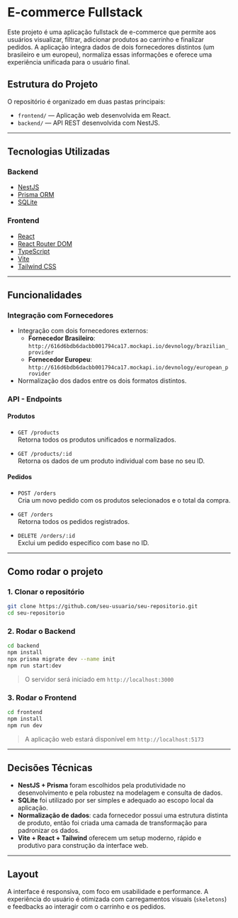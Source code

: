 # E-commerce Fullstack

Este projeto é uma aplicação fullstack de e-commerce que permite aos usuários visualizar, filtrar, adicionar produtos ao carrinho e finalizar pedidos. A aplicação integra dados de dois fornecedores distintos (um brasileiro e um europeu), normaliza essas informações e oferece uma experiência unificada para o usuário final.

## Estrutura do Projeto

O repositório é organizado em duas pastas principais:

- `frontend/` — Aplicação web desenvolvida em React.
- `backend/` — API REST desenvolvida com NestJS.

---

## Tecnologias Utilizadas

### Backend

- [NestJS](https://nestjs.com/) 
- [Prisma ORM](https://www.prisma.io/)
- [SQLite](https://www.sqlite.org/index.html) 

### Frontend

- [React](https://reactjs.org/)
- [React Router DOM](https://reactrouter.com/)
- [TypeScript](https://www.typescriptlang.org/)
- [Vite](https://vitejs.dev/) 
- [Tailwind CSS](https://tailwindcss.com/) 

---

## Funcionalidades

### Integração com Fornecedores

- Integração com dois fornecedores externos:
  - **Fornecedor Brasileiro**: `http://616d6bdb6dacbb001794ca17.mockapi.io/devnology/brazilian_provider`
  - **Fornecedor Europeu**: `http://616d6bdb6dacbb001794ca17.mockapi.io/devnology/european_provider`
- Normalização dos dados entre os dois formatos distintos.

### API - Endpoints

#### Produtos

- `GET /products`  
  Retorna todos os produtos unificados e normalizados.

- `GET /products/:id`  
  Retorna os dados de um produto individual com base no seu ID.

#### Pedidos

- `POST /orders`  
  Cria um novo pedido com os produtos selecionados e o total da compra.

- `GET /orders`  
  Retorna todos os pedidos registrados.

- `DELETE /orders/:id`  
  Exclui um pedido específico com base no ID.

---

## Como rodar o projeto

### 1. Clonar o repositório

```bash
git clone https://github.com/seu-usuario/seu-repositorio.git
cd seu-repositorio
```

### 2. Rodar o Backend

```bash
cd backend
npm install
npx prisma migrate dev --name init
npm run start:dev
```

> O servidor será iniciado em `http://localhost:3000`

### 3. Rodar o Frontend

```bash
cd frontend
npm install
npm run dev
```

> A aplicação web estará disponível em `http://localhost:5173`

---

##  Decisões Técnicas

- **NestJS + Prisma** foram escolhidos pela produtividade no desenvolvimento e pela robustez na modelagem e consulta de dados.
- **SQLite** foi utilizado por ser simples e adequado ao escopo local da aplicação.
- **Normalização de dados**: cada fornecedor possui uma estrutura distinta de produto, então foi criada uma camada de transformação para padronizar os dados.
- **Vite + React + Tailwind** oferecem um setup moderno, rápido e produtivo para construção da interface web.

---

## Layout

A interface é responsiva, com foco em usabilidade e performance. A experiência do usuário é otimizada com carregamentos visuais (`skeletons`) e feedbacks ao interagir com o carrinho e os pedidos.
